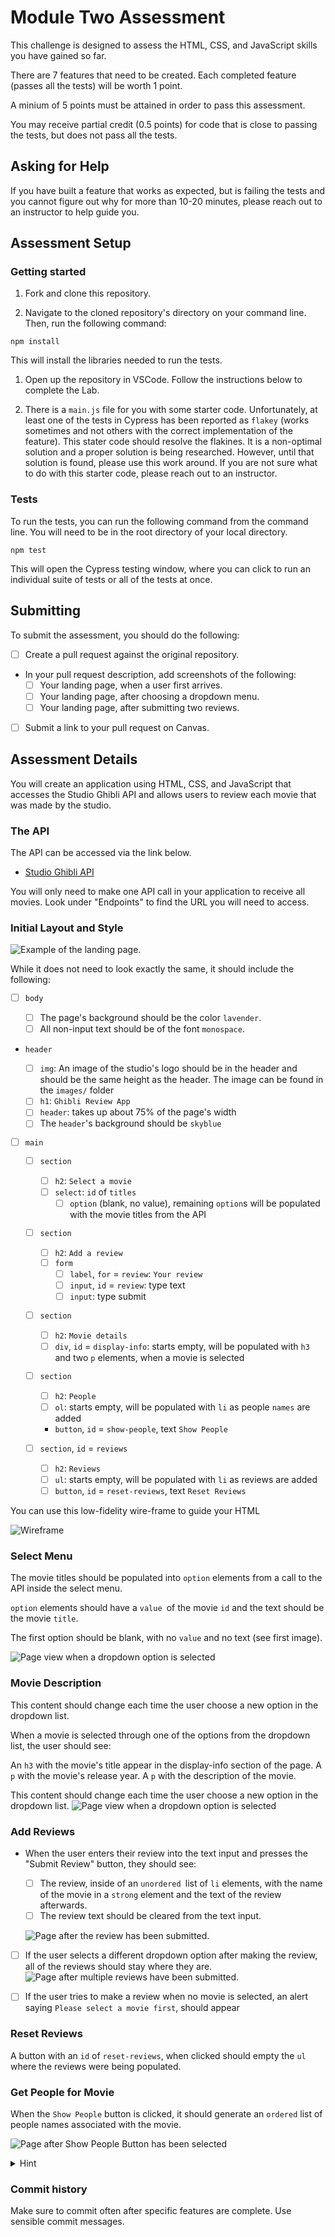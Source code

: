 # Module Two Assessment

This challenge is designed to assess the HTML, CSS, and JavaScript skills you have gained so far.

There are 7 features that need to be created. Each completed feature (passes all the tests) will be worth 1 point.

A minium of 5 points must be attained in order to pass this assessment.

You may receive partial credit (0.5 points) for code that is close to passing the tests, but does not pass all the tests.

## Asking for Help

If you have built a feature that works as expected, but is failing the tests and you cannot figure out why for more than 10-20 minutes, please reach out to an instructor to help guide you.

## Assessment Setup

### Getting started

1. Fork and clone this repository.

1. Navigate to the cloned repository's directory on your command line. Then, run the following command:

```
npm install
```

This will install the libraries needed to run the tests.

1. Open up the repository in VSCode. Follow the instructions below to complete the Lab.

1. There is a `main.js` file for you with some starter code. Unfortunately, at least one of the tests in Cypress has been reported as `flakey` (works sometimes and not others with the correct implementation of the feature). This stater code should resolve the flakines. It is a non-optimal solution and a proper solution is being researched. However, until that solution is found, please use this work around. If you are not sure what to do with this starter code, please reach out to an instructor.

### Tests

To run the tests, you can run the following command from the command line. You will need to be in the root directory of your local directory.

```
npm test
```

This will open the Cypress testing window, where you can click to run an individual suite of tests or all of the tests at once.

## Submitting

To submit the assessment, you should do the following:

- [ ] Create a pull request against the original repository.
- In your pull request description, add screenshots of the following:
  - [ ] Your landing page, when a user first arrives.
  - [ ] Your landing page, after choosing a dropdown menu.
  - [ ] Your landing page, after submitting two reviews.
- [ ] Submit a link to your pull request on Canvas.

## Assessment Details

You will create an application using HTML, CSS, and JavaScript that accesses the Studio Ghibli API and allows users to review each movie that was made by the studio.

### The API

The API can be accessed via the link below.

- [Studio Ghibli API](https://ghibliapi.herokuapp.com)

You will only need to make one API call in your application to receive all movies. Look under "Endpoints" to find the URL you will need to access.

### Initial Layout and Style

![Example of the landing page.](./images/readme/ghibli-landing.png)

While it does not need to look exactly the same, it should include the following:

- [ ] `body`

  - [ ] The page's background should be the color `lavender`.
  - [ ] All non-input text should be of the font `monospace`.

- `header`

  - [ ] `img`: An image of the studio's logo should be in the header and should be the same height as the header. The image can be found in the `images/` folder
  - [ ] `h1`: `Ghibli Review App`
  - [ ] `header`: takes up about 75% of the page's width
  - [ ] The `header`'s background should be `skyblue`

- [ ] `main`

  - [ ] `section`

    - [ ] `h2`: `Select a movie`
    - [ ] `select`: `id` of `titles`
      - [ ] `option` (blank, no value), remaining `option`s will be populated with the movie titles from the API

  - [ ] `section`
    - [ ] `h2`: `Add a review`
    - [ ] `form`
      - [ ] `label`, `for` = `review`: `Your review`
      - [ ] `input`, `id` = `review`: type text
      - [ ] `input`: type submit
  - [ ] `section`
    - [ ] `h2`: `Movie details`
    - [ ] `div`, `id` = `display-info`: starts empty, will be populated with `h3` and two `p` elements, when a movie is selected
  - [ ] `section`
    - [ ] `h2`: `People`
    - [ ] `ol`: starts empty, will be populated with `li` as people `names` are added
    - `button`, `id` = `show-people`, text `Show People`
  - [ ] `section`, `id` = `reviews`
    - [ ] `h2`: `Reviews`
    - [ ] `ul`: starts empty, will be populated with `li` as reviews are added
    - [ ] `button`, `id` = `reset-reviews`, text `Reset Reviews`

You can use this low-fidelity wire-frame to guide your HTML

![Wireframe](./images/readme/ghibli-extended-wireframe.png)

### Select Menu

The movie titles should be populated into `option` elements from a call to the API inside the select menu.

`option` elements should have a `value `of the movie `id` and the text should be the movie `title`.

The first option should be blank, with no `value` and no text (see first image).

![Page view when a dropdown option is selected](./images/readme/show.png)

### Movie Description

This content should change each time the user choose a new option in the dropdown list.

When a movie is selected through one of the options from the dropdown list, the user should see:

An `h3` with the movie's title appear in the display-info section of the page.
A `p` with the movie's release year.
A `p` with the description of the movie.

This content should change each time the user choose a new option in the dropdown list.
![Page view when a dropdown option is selected](./images/readme/show.png)

### Add Reviews

- When the user enters their review into the text input and presses the "Submit Review" button, they should see:

  - [ ] The review, inside of an `unordered `list of `li` elements, with the name of the movie in a `strong` element and the text of the review afterwards.
  - [ ] The review text should be cleared from the text input.

  ![Page after the review has been submitted.](./images/readme/submit-review.png)

- [ ] If the user selects a different dropdown option after making the review, all of the reviews should stay where they are.
      ![Page after multiple reviews have been submitted.](./images/readme/multi-review.png)

- [ ] If the user tries to make a review when no movie is selected, an alert saying `Please select a movie first`, should appear

### Reset Reviews

A button with an `id` of `reset-reviews`, when clicked should empty the `ul` where the reviews were being populated.

### Get People for Movie

When the `Show People` button is clicked, it should generate an `ordered` list of people names associated with the movie.

![Page after Show People Button has been selected](./images/readme/ghibli-people.png)

<details><summary>Hint</summary>

Look at the `/people` endpoint of the API.

You want to select the people who have the same movie `id` as the selected `movie`.

</details>

### Commit history

Make sure to commit often after specific features are complete. Use sensible commit messages.
